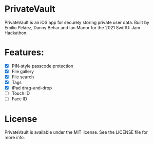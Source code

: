 # PrivateVault

PrivateVault is an iOS app for securely storing private user data. Built by Emilio Peláez, Danny Behar and Ian Manor for the 2021 SwiftUI Jam Hackathon.

# Features:
- [x] PIN-style passcode protection
- [x] File gallery
- [x] File search 
- [x] Tags
- [x] iPad drag-and-drop
- [ ] Touch ID 
- [ ] Face ID

# License

PrivateVault is available under the MIT license. See the LICENSE file for more info.
